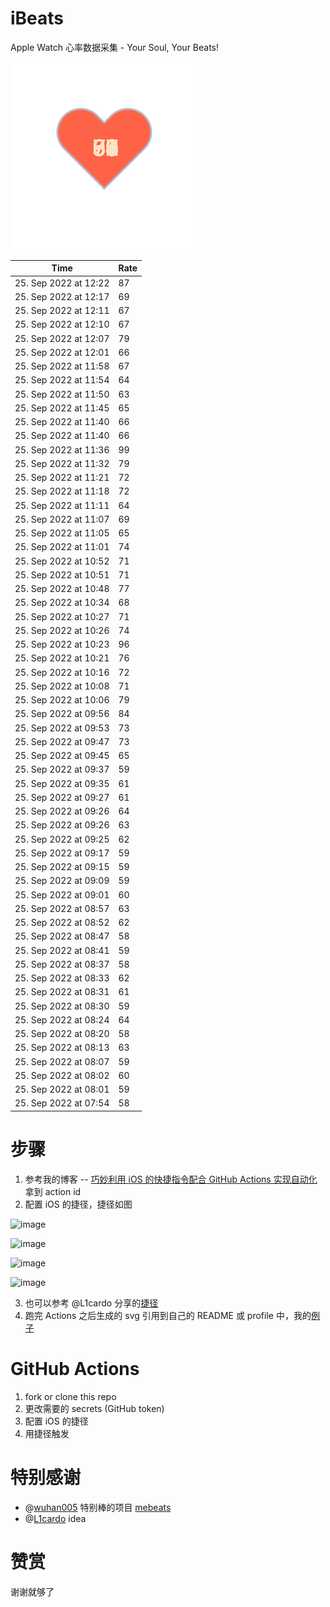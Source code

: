 # iBeats
Apple Watch 心率数据采集 - Your Soul, Your Beats!

![](./files/heart.svg)

<!--START_SECTION:my_heart_rate-->
| Time | Rate | 
 | ---- | ---- | 
| 25. Sep 2022 at 12:22 | 87 |
| 25. Sep 2022 at 12:17 | 69 |
| 25. Sep 2022 at 12:11 | 67 |
| 25. Sep 2022 at 12:10 | 67 |
| 25. Sep 2022 at 12:07 | 79 |
| 25. Sep 2022 at 12:01 | 66 |
| 25. Sep 2022 at 11:58 | 67 |
| 25. Sep 2022 at 11:54 | 64 |
| 25. Sep 2022 at 11:50 | 63 |
| 25. Sep 2022 at 11:45 | 65 |
| 25. Sep 2022 at 11:40 | 66 |
| 25. Sep 2022 at 11:40 | 66 |
| 25. Sep 2022 at 11:36 | 99 |
| 25. Sep 2022 at 11:32 | 79 |
| 25. Sep 2022 at 11:21 | 72 |
| 25. Sep 2022 at 11:18 | 72 |
| 25. Sep 2022 at 11:11 | 64 |
| 25. Sep 2022 at 11:07 | 69 |
| 25. Sep 2022 at 11:05 | 65 |
| 25. Sep 2022 at 11:01 | 74 |
| 25. Sep 2022 at 10:52 | 71 |
| 25. Sep 2022 at 10:51 | 71 |
| 25. Sep 2022 at 10:48 | 77 |
| 25. Sep 2022 at 10:34 | 68 |
| 25. Sep 2022 at 10:27 | 71 |
| 25. Sep 2022 at 10:26 | 74 |
| 25. Sep 2022 at 10:23 | 96 |
| 25. Sep 2022 at 10:21 | 76 |
| 25. Sep 2022 at 10:16 | 72 |
| 25. Sep 2022 at 10:08 | 71 |
| 25. Sep 2022 at 10:06 | 79 |
| 25. Sep 2022 at 09:56 | 84 |
| 25. Sep 2022 at 09:53 | 73 |
| 25. Sep 2022 at 09:47 | 73 |
| 25. Sep 2022 at 09:45 | 65 |
| 25. Sep 2022 at 09:37 | 59 |
| 25. Sep 2022 at 09:35 | 61 |
| 25. Sep 2022 at 09:27 | 61 |
| 25. Sep 2022 at 09:26 | 64 |
| 25. Sep 2022 at 09:26 | 63 |
| 25. Sep 2022 at 09:25 | 62 |
| 25. Sep 2022 at 09:17 | 59 |
| 25. Sep 2022 at 09:15 | 59 |
| 25. Sep 2022 at 09:09 | 59 |
| 25. Sep 2022 at 09:01 | 60 |
| 25. Sep 2022 at 08:57 | 63 |
| 25. Sep 2022 at 08:52 | 62 |
| 25. Sep 2022 at 08:47 | 58 |
| 25. Sep 2022 at 08:41 | 59 |
| 25. Sep 2022 at 08:37 | 58 |
| 25. Sep 2022 at 08:33 | 62 |
| 25. Sep 2022 at 08:31 | 61 |
| 25. Sep 2022 at 08:30 | 59 |
| 25. Sep 2022 at 08:24 | 64 |
| 25. Sep 2022 at 08:20 | 58 |
| 25. Sep 2022 at 08:13 | 63 |
| 25. Sep 2022 at 08:07 | 59 |
| 25. Sep 2022 at 08:02 | 60 |
| 25. Sep 2022 at 08:01 | 59 |
| 25. Sep 2022 at 07:54 | 58 |

<!--END_SECTION:my_heart_rate-->

# 步骤
1. 参考我的博客 -- [巧妙利用 iOS 的快捷指令配合 GitHub Actions 实现自动化](https://github.com/yihong0618/gitblog/issues/198) 拿到 action id
2. 配置 iOS 的捷径，捷径如图

![image](https://user-images.githubusercontent.com/15976103/122154218-0db0b480-ce97-11eb-93bb-5aec07c558dc.png)

![image](https://user-images.githubusercontent.com/15976103/122154236-186b4980-ce97-11eb-8e4b-70551a0391ae.png)

![image](https://user-images.githubusercontent.com/15976103/122154268-2d47dd00-ce97-11eb-902e-3acf292265a9.png)

![image](https://user-images.githubusercontent.com/15976103/122174055-fa144680-ceb4-11eb-9be2-3eb83cd516f7.png)

3. 也可以参考 @L1cardo 分享的[捷径](https://www.icloud.com/shortcuts/6ab6047b459c41ad822ad6b94b1c03d4)
4. 跑完 Actions 之后生成的 svg 引用到自己的 README 或 profile 中，我的[例子](https://github.com/yihong0618) 

# GitHub Actions

1. fork or clone this repo
2. 更改需要的 secrets (GitHub token)
3. 配置 iOS 的捷径
4. 用捷径触发

# 特别感谢
- @[wuhan005](https://github.com/wuhan005) 特别棒的项目 [mebeats](https://github.com/wuhan005/mebeats)
- @[L1cardo](https://github.com/L1cardo) idea

# 赞赏
谢谢就够了
